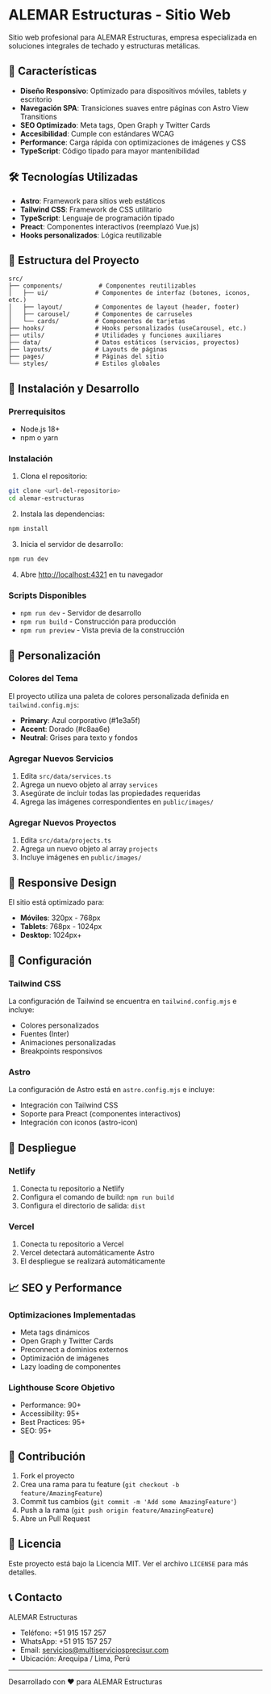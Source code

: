 # ALEMAR Estructuras - Sitio Web

Sitio web profesional para ALEMAR Estructuras, empresa especializada en soluciones integrales de techado y estructuras metálicas.

## 🚀 Características

- **Diseño Responsivo**: Optimizado para dispositivos móviles, tablets y escritorio
- **Navegación SPA**: Transiciones suaves entre páginas con Astro View Transitions
- **SEO Optimizado**: Meta tags, Open Graph y Twitter Cards
- **Accesibilidad**: Cumple con estándares WCAG
- **Performance**: Carga rápida con optimizaciones de imágenes y CSS
- **TypeScript**: Código tipado para mayor mantenibilidad

## 🛠️ Tecnologías Utilizadas

- **Astro**: Framework para sitios web estáticos
- **Tailwind CSS**: Framework de CSS utilitario
- **TypeScript**: Lenguaje de programación tipado
- **Preact**: Componentes interactivos (reemplazó Vue.js)
- **Hooks personalizados**: Lógica reutilizable

## 📁 Estructura del Proyecto

```
src/
├── components/          # Componentes reutilizables
│   ├── ui/             # Componentes de interfaz (botones, iconos, etc.)
│   ├── layout/         # Componentes de layout (header, footer)
│   ├── carousel/       # Componentes de carruseles
│   └── cards/          # Componentes de tarjetas
├── hooks/              # Hooks personalizados (useCarousel, etc.)
├── utils/              # Utilidades y funciones auxiliares
├── data/               # Datos estáticos (servicios, proyectos)
├── layouts/            # Layouts de páginas
├── pages/              # Páginas del sitio
└── styles/             # Estilos globales
```

## 🚀 Instalación y Desarrollo

### Prerrequisitos

- Node.js 18+ 
- npm o yarn

### Instalación

1. Clona el repositorio:
```bash
git clone <url-del-repositorio>
cd alemar-estructuras
```

2. Instala las dependencias:
```bash
npm install
```

3. Inicia el servidor de desarrollo:
```bash
npm run dev
```

4. Abre [http://localhost:4321](http://localhost:4321) en tu navegador

### Scripts Disponibles

- `npm run dev` - Servidor de desarrollo
- `npm run build` - Construcción para producción
- `npm run preview` - Vista previa de la construcción

## 🎨 Personalización

### Colores del Tema

El proyecto utiliza una paleta de colores personalizada definida en `tailwind.config.mjs`:

- **Primary**: Azul corporativo (#1e3a5f)
- **Accent**: Dorado (#c8aa6e)
- **Neutral**: Grises para texto y fondos

### Agregar Nuevos Servicios

1. Edita `src/data/services.ts`
2. Agrega un nuevo objeto al array `services`
3. Asegúrate de incluir todas las propiedades requeridas
4. Agrega las imágenes correspondientes en `public/images/`

### Agregar Nuevos Proyectos

1. Edita `src/data/projects.ts`
2. Agrega un nuevo objeto al array `projects`
3. Incluye imágenes en `public/images/`

## 📱 Responsive Design

El sitio está optimizado para:

- **Móviles**: 320px - 768px
- **Tablets**: 768px - 1024px
- **Desktop**: 1024px+

## 🔧 Configuración

### Tailwind CSS

La configuración de Tailwind se encuentra en `tailwind.config.mjs` e incluye:

- Colores personalizados
- Fuentes (Inter)
- Animaciones personalizadas
- Breakpoints responsivos

### Astro

La configuración de Astro está en `astro.config.mjs` e incluye:

- Integración con Tailwind CSS
- Soporte para Preact (componentes interactivos)
- Integración con iconos (astro-icon)

## 🚀 Despliegue

### Netlify

1. Conecta tu repositorio a Netlify
2. Configura el comando de build: `npm run build`
3. Configura el directorio de salida: `dist`

### Vercel

1. Conecta tu repositorio a Vercel
2. Vercel detectará automáticamente Astro
3. El despliegue se realizará automáticamente

## 📈 SEO y Performance

### Optimizaciones Implementadas

- Meta tags dinámicos
- Open Graph y Twitter Cards
- Preconnect a dominios externos
- Optimización de imágenes
- Lazy loading de componentes

### Lighthouse Score Objetivo

- Performance: 90+
- Accessibility: 95+
- Best Practices: 95+
- SEO: 95+

## 🤝 Contribución

1. Fork el proyecto
2. Crea una rama para tu feature (`git checkout -b feature/AmazingFeature`)
3. Commit tus cambios (`git commit -m 'Add some AmazingFeature'`)
4. Push a la rama (`git push origin feature/AmazingFeature`)
5. Abre un Pull Request

## 📄 Licencia

Este proyecto está bajo la Licencia MIT. Ver el archivo `LICENSE` para más detalles.

## 📞 Contacto

ALEMAR Estructuras
- Teléfono: +51 915 157 257
- WhatsApp: +51 915 157 257
- Email: servicios@multiserviciosprecisur.com
- Ubicación: Arequipa / Lima, Perú

---

Desarrollado con ❤️ para ALEMAR Estructuras
